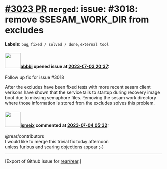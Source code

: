 [\#3023 PR](https://github.com/rear/rear/pull/3023) `merged`: issue: \#3018: remove $SESAM\_WORK\_DIR from excludes
===================================================================================================================

**Labels**: `bug`, `fixed / solved / done`, `external tool`

#### <img src="https://avatars.githubusercontent.com/u/3919561?u=473291dd3dbd58fd0af45714935992a3d416aa6e&v=4" width="50">[abbbi](https://github.com/abbbi) opened issue at [2023-07-03 20:37](https://github.com/rear/rear/pull/3023):

Follow up fix for issue \#3018

After the excludes have been fixed tests with more recent sesam client
verisons have shown that the service fails to startup during recovery
image boot due to missing semaphore files. Removing the sesam work
directory where those information is stored from the excludes solves
this problem.

#### <img src="https://avatars.githubusercontent.com/u/1788608?u=925fc54e2ce01551392622446ece427f51e2f0ce&v=4" width="50">[jsmeix](https://github.com/jsmeix) commented at [2023-07-04 05:32](https://github.com/rear/rear/pull/3023#issuecomment-1619521534):

@rear/contributors  
I would like to merge this trivial fix today afternoon  
unless furious and scaring objections appear ;-)

------------------------------------------------------------------------

\[Export of Github issue for
[rear/rear](https://github.com/rear/rear).\]
